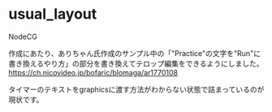# usual_layout
NodeCG

作成にあたり、ありちゃん氏作成のサンプル中の「"Practice"の文字を"Run"に書き換えるやり方」の部分を書き換えてテロップ編集をできるようにしました。
https://ch.nicovideo.jp/bofaric/blomaga/ar1770108

タイマーのテキストをgraphicsに渡す方法がわからない状態で詰まっているのが現状です。
